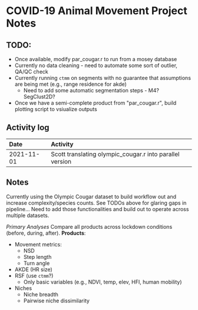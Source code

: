 # COVID-19 Animal Movement Project Notes

## TODO:
* Once available, modify par_cougar.r to run from a mosey database
* Currently no data cleaning - need to automate some sort of outlier, QA/QC check
* Currently running `ctmm` on segments with no guarantee that assumptions are being met (e.g., range residence for akde)
  * Need to add some automatic segmentation steps - M4? SegClust2D?
* Once we have a semi-complete product from "par_cougar.r", build plotting script to vsiualize outputs
  

## Activity log

|Date|Activity|
|:-|:------------|
|2021-11-01|Scott translating olympic_cougar.r into parallel version|



## Notes
Currently using the Olympic Cougar dataset to build workflow out and increase complexity/species counts. See TODOs above for glaring gaps in pipeline...  Need to add those functionalities and build out to operate across multiple datasets.

*Primary Analyses* 
Compare all products across lockdown conditions (before, during, after).
**Products**:
* Movement metrics:
  * NSD
  * Step length
  * Turn angle
* AKDE (HR size)
* RSF (use `ctmm`?)
  * Only basic variables (e.g., NDVI, temp, elev, HFI, human mobility)
* Niches
  * Niche breadth
  * Pairwise niche dissimilarity